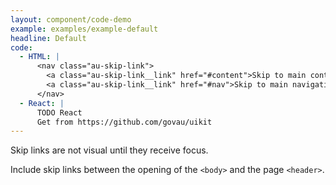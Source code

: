 ```yaml
---
layout: component/code-demo
example: examples/example-default
headline: Default
code:
  - HTML: |
      <nav class="au-skip-link">
      	<a class="au-skip-link__link" href="#content">Skip to main content</a>
      	<a class="au-skip-link__link" href="#nav">Skip to main navigation</a>
      </nav>
  - React: |
      TODO React
      Get from https://github.com/govau/uikit
---
```


Skip links are not visual until they receive focus.

Include skip links between the opening of the `<body>` and the page `<header>`.
